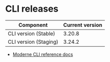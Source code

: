# CLI releases

| Component             | Current version |
| --------------------- | --------------- |
| CLI version (Stable)  | 3.20.8          |
| CLI version (Staging) | 3.24.2          |

* [Moderne CLI reference docs](../user-documentation/moderne-cli/cli-reference.md)
